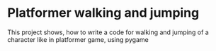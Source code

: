 # Platformer walking and jumping

This project shows, how to  write a code for walking and jumping of a character like in platformer game, using pygame
